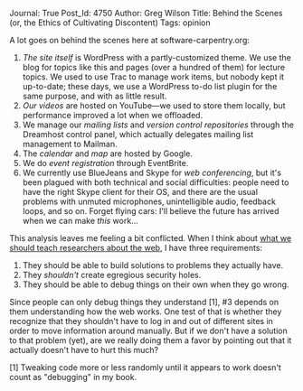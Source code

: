 Journal: True
Post_Id: 4750
Author: Greg Wilson
Title: Behind the Scenes (or, the Ethics of Cultivating Discontent)
Tags: opinion

<p>A lot goes on behind the scenes here at software-carpentry.org:</p>
<ol>
<li><em>The site itself</em> is WordPress with a partly-customized theme. We use the blog for topics like this and pages (over a hundred of them) for lecture topics. We used to use Trac to manage work items, but nobody kept it up-to-date; these days, we use a WordPress to-do list plugin for the same purpose, and with as little result.</li>
<li><em>Our videos</em> are hosted on YouTube&mdash;we used to store them locally, but performance improved a lot when we offloaded.</li>
<li>We manage our <em>mailing lists</em> and <em>version control repositories</em> through the Dreamhost control panel, which actually delegates mailing list management to Mailman.</li>
<li>The <em>calendar</em> and <em>map</em> are hosted by Google.</li>
<li>We do <em>event registration</em> through EventBrite.</li>
<li>We currently use BlueJeans and Skype for <em>web conferencing</em>, but it's been plagued with both technical and social difficulties: people need to have the right Skype client for their OS, and there are the usual problems with unmuted microphones, unintelligible audio, feedback loops, and so on. Forget flying cars: I'll believe the future has arrived when we can make <em>this</em> work...</li>
</ol>
<p>This analysis leaves me feeling a bit conflicted. When I think about <a href="{{root_path}}/blog/2012/04/what-to-teach-researchers-about-the-web.html">what we should teach researchers about the web</a>, I have three requirements:</p>
<ol>
<li>They should be able to build solutions to problems they actually have.</li>
<li>They <em>shouldn't</em> create egregious security holes.</li>
<li>They should be able to debug things on their own when they go wrong.</li>
</ol>
<p>Since people can only debug things they understand [1], #3 depends on them understanding how the web works. One test of that is whether they recognize that they shouldn't have to log in and out of different sites in order to move information around manually. But if we don't have a solution to that problem (yet), are we really doing them a favor by pointing out that it actually doesn't have to hurt this much?</p>
<p>[1] Tweaking code more or less randomly until it appears to work doesn't count as "debugging" in my book.</p>
